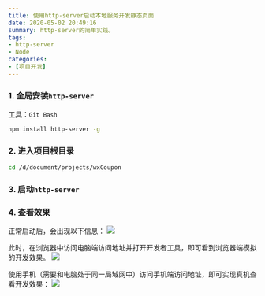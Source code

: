 ```yaml
---
title: 使用http-server启动本地服务开发静态页面
date: 2020-05-02 20:49:16
summary: http-server的简单实践。
tags:
- http-server
- Node
categories:
- [项目开发]
---
```

### 1. 全局安装`http-server`
工具：`Git Bash`
```bash
npm install http-server -g  
```

### 2. 进入项目根目录
```bash  
cd /d/document/projects/wxCoupon
```

### 3. 启动`http-server`

### 4. 查看效果
正常启动后，会出现以下信息：
![](https://s1.ax1x.com/2022/08/14/vUC8u8.png)

此时，在浏览器中访问电脑端访问地址并打开开发者工具，即可看到浏览器端模拟的开发效果。
![](https://s1.ax1x.com/2022/08/14/vUCGDS.png)

使用手机（需要和电脑处于同一局域网中）访问手机端访问地址，即可实现真机查看开发效果：
![](https://s1.ax1x.com/2022/08/14/vUCJHg.png)